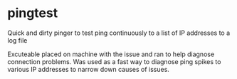 # pingtest
Quick and dirty pinger to test ping continuously to a list of IP addresses to a log file


Excuteable placed on machine with the issue and ran to help diagnose connection problems. 
Was used as a fast way to diagnose ping spikes to various IP addresses to narrow down causes of issues.
